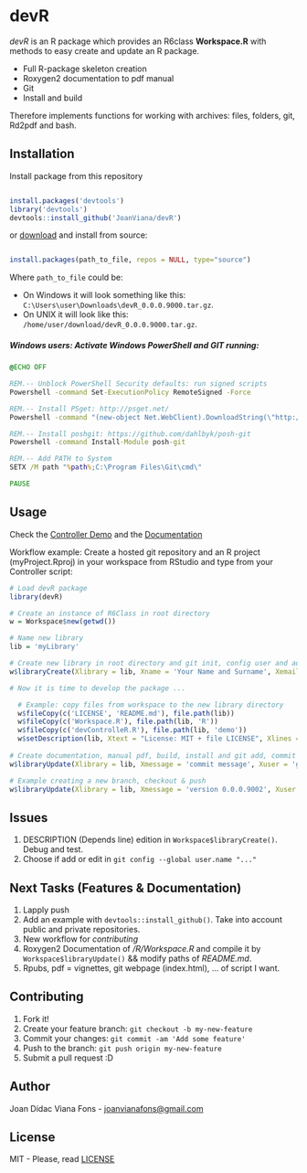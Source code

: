 # devR

*devR* is an R package which provides an R6class **Workspace.R** with methods to easy create and update an R package. 

* Full R-package skeleton creation
* Roxygen2 documentation to pdf manual
* Git 
* Install and build

Therefore implements functions for working with archives: files, folders, git, Rd2pdf and bash.

## Installation

 Install package from this repository
 
 ```R
 
 install.packages('devtools')
 library('devtools')
 devtools::install_github('JoanViana/devR')
 
 ```
 
 or [download](https://github.com/JoanViana/devR/blob/master/devR_0.0.0.9000.tar.gz) and install from source:
 
 ```R
 
 install.packages(path_to_file, repos = NULL, type="source")
 
 ```
 Where `path_to_file` could be:
 * On Windows it will look something like this: `C:\Users\user\Downloads\devR_0.0.0.9000.tar.gz`.
 * On UNIX it will look like this: `/home/user/download/devR_0.0.0.9000.tar.gz`.
 
##### Windows users: Activate *Windows PowerShell* and *GIT* running:

```bat 
@ECHO OFF

REM.-- Unblock PowerShell Security defaults: run signed scripts
Powershell -command Set-ExecutionPolicy RemoteSigned -Force

REM.-- Install PSget: http://psget.net/
Powershell -command "(new-object Net.WebClient).DownloadString(\"http://psget.net/GetPsGet.ps1\") | iex"

REM.-- Install poshgit: https://github.com/dahlbyk/posh-git
Powershell -command Install-Module posh-git

REM.-- Add PATH to System
SETX /M path "%path%;C:\Program Files\Git\cmd\"

PAUSE
```

## Usage

Check the [Controller Demo](https://github.com/JoanViana/devR/blob/master/demo/devControlleR.R) and the [Documentation](https://github.com/JoanViana/devR/blob/master/devR.pdf)

Workflow example: Create a hosted git repository and an R project (myProject.Rproj) in your workspace from RStudio and type from your Controller script:

```R
# Load devR package
library(devR)

# Create an instance of R6Class in root directory
w = Workspace$new(getwd())

# Name new library 
lib = 'myLibrary'

# Create new library in root directory and git init, config user and add remote
w$libraryCreate(Xlibrary = lib, Xname = 'Your Name and Surname', Xemail = 'your email', Xhttps = 'https of git repository')

# Now it is time to develop the package ...

  # Example: copy files from workspace to the new library directory
  w$fileCopy(c('LICENSE', 'README.md'), file.path(lib))
  w$fileCopy(c('Workspace.R'), file.path(lib, 'R'))
  w$fileCopy(c('devControlleR.R'), file.path(lib, 'demo'))
  w$setDescription(lib, Xtext = "License: MIT + file LICENSE", Xlines = 7)  
  
# Create documentation, manual pdf, build, install and git add, commit & push
w$libraryUpdate(Xlibrary = lib, Xmessage = 'commit message', Xuser = 'git user', Xpassword = 'git password', Xrepository = 'repository name', Xbranch = 'master', Xhost = 'git host')

# Example creating a new branch, checkout & push 
w$libraryUpdate(Xlibrary = lib, Xmessage = 'version 0.0.0.9002', Xuser = 'JoanViana', Xpassword = 'my_password', Xrepository = 'devR', Xbranch = 'new_branch', Xhost = 'github.com')

```

## Issues

1. DESCRIPTION (Depends line) edition in `Workspace$libraryCreate()`. Debug and test.
2. Choose if add or edit in `git config --global user.name "..."`

## Next Tasks (Features & Documentation)

1. Lapply push
2. Add an example with `devtools::install_github()`. Take into account public and private repositories.
3. New workflow for *contributing*
4. Roxygen2 Documentation of */R/Workspace.R* and compile it by `Workspace$libraryUpdate()` && modify paths of *README.md*.
5. Rpubs, pdf = vignettes, git webpage (index.html), ... of script I want. 

## Contributing

1. Fork it!
2. Create your feature branch: `git checkout -b my-new-feature`
3. Commit your changes: `git commit -am 'Add some feature'`
4. Push to the branch: `git push origin my-new-feature`
5. Submit a pull request :D

## Author

Joan Dídac Viana Fons - <joanvianafons@gmail.com>

## License

MIT - Please, read [LICENSE](https://github.com/JoanViana/devR/blob/master/LICENSE)
